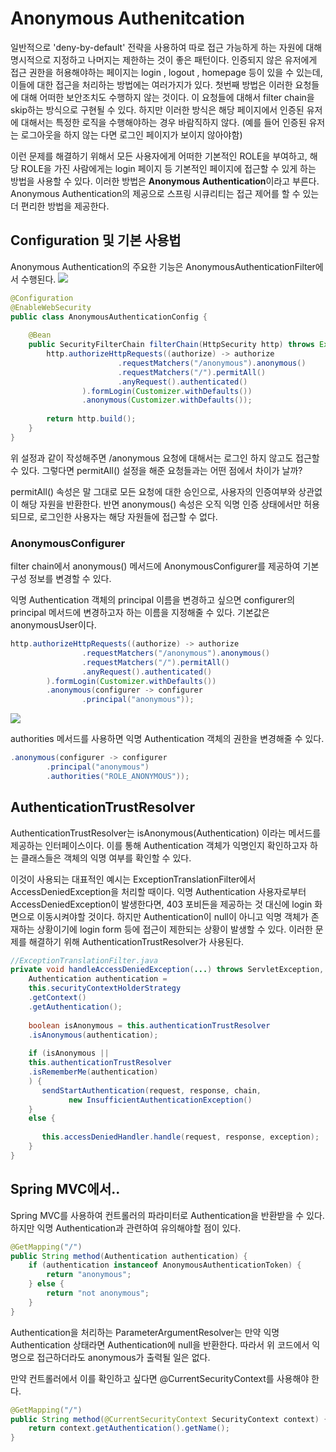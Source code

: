 # Anonymous Authenitcation
일반적으로 'deny-by-default' 전략을 사용하여 따로 접근 가능하게 하는 자원에 대해 명시적으로 지정하고 나머지는 제한하는 것이 좋은 패턴이다. 인증되지 않은 유저에게 접근 권한을 허용해야하는 페이지는 login , logout , homepage 등이 있을 수 있는데, 이들에 대한 접근을 처리하는 방법에는 여러가지가 있다.
첫번째 방법은 이러한 요청들에 대해 어떠한 보안조치도 수행하지 않는 것이다. 이 요청들에 대해서 filter chain을 skip하는 방식으로 구현될 수 있다. 하지만 이러한 방식은 해당 페이지에서 인증된 유저에 대해서는 특정한 로직을 수행해야하는 경우 바람직하지 않다. (예를 들어 인증된 유저는 로그아웃을 하지 않는 다면 로그인 페이지가 보이지 않아야함)

이런 문제를 해결하기 위해서 모든 사용자에게 어떠한 기본적인 ROLE을 부여하고, 해당 ROLE을 가진 사람에게는 login 페이지 등 기본적인 페이지에 접근할 수 있게 하는 방법을 사용할 수 있다. 이러한 방법은 **Anonymous Authentication**이라고 부른다. Anonymous Authentication의 제공으로 스프링 시큐리티는 접근 제어를 할 수 있는 더 편리한 방법을 제공한다.

## Configuration 및 기본 사용법

Anonymous Authentication의 주요한 기능은 AnonymousAuthenticationFilter에서 수행된다.
![](https://i.imgur.com/OlYz5Vs.png)

```java
@Configuration  
@EnableWebSecurity  
public class AnonymousAuthenticationConfig {  
  
    @Bean  
    public SecurityFilterChain filterChain(HttpSecurity http) throws Exception {  
        http.authorizeHttpRequests((authorize) -> authorize  
                        .requestMatchers("/anonymous").anonymous()  
                        .requestMatchers("/").permitAll()  
                        .anyRequest().authenticated()  
                ).formLogin(Customizer.withDefaults())  
                .anonymous(Customizer.withDefaults());  
  
        return http.build();  
    }  
}
```

위 설정과 같이 작성해주면 /anonymous 요청에 대해서는 로그인 하지 않고도 접근할 수 있다. 그렇다면 permitAll() 설정을 해준 요청들과는 어떤 점에서 차이가 날까?

permitAll() 속성은 말 그대로 모든 요청에 대한 승인으로, 사용자의 인증여부와 상관없이 해당 자원을 반환한다. 반면 anonymous() 속성은 오직 익명 인증 상태에서만 허용되므로, 로그인한 사용자는 해당 자원들에 접근할 수 없다.

### AnonymousConfigurer
filter chain에서 anonymous() 메서드에 AnonymousConfigurer를 제공하여 기본 구성 정보를 변경할 수 있다.

익명 Authentication 객체의 principal 이름을 변경하고 싶으면 configurer의 principal 메서드에 변경하고자 하는 이름을 지정해줄 수 있다. 기본값은 anonymousUser이다.
```java
http.authorizeHttpRequests((authorize) -> authorize  
                .requestMatchers("/anonymous").anonymous()  
                .requestMatchers("/").permitAll()  
                .anyRequest().authenticated()  
        ).formLogin(Customizer.withDefaults())  
        .anonymous(configurer -> configurer  
                .principal("anonymous"));
```

![](https://i.imgur.com/BwOkGZU.png)

authorities 메서드를 사용하면 익명 Authentication 객체의 권한을 변경해줄 수 있다.
```java
.anonymous(configurer -> configurer  
        .principal("anonymous")  
        .authorities("ROLE_ANONYMOUS"));
```

## AuthenticationTrustResolver
AuthenticationTrustResolver는 isAnonymous(Authentication) 이라는 메서드를 제공하는 인터페이스이다. 이를 통해 Authentication 객체가 익명인지 확인하고자 하는 클래스들은 객체의 익명 여부를 확인할 수 있다.

이것이 사용되는 대표적인 예시는 ExceptionTranslationFilter에서 AccessDeniedException을 처리할 때이다. 익명 Authentication 사용자로부터 AccessDeniedException이 발생한다면, 403 포비든을 제공하는 것 대신에 login 화면으로 이동시켜야할 것이다. 하지만 Authentication이 null이 아니고 익명 객체가 존재하는 상황이기에 login form 등에 접근이 제한되는 상황이 발생할 수 있다. 이러한 문제를 해결하기 위해 AuthenticationTrustResolver가 사용된다.
```java
//ExceptionTranslationFilter.java 
private void handleAccessDeniedException(...) throws ServletException, IOException {  
    Authentication authentication = 
    this.securityContextHolderStrategy
    .getContext()
    .getAuthentication();  
    
    boolean isAnonymous = this.authenticationTrustResolver
    .isAnonymous(authentication);  
    
    if (isAnonymous || 
    this.authenticationTrustResolver
    .isRememberMe(authentication)
    ) {  
       sendStartAuthentication(request, response, chain,  
             new InsufficientAuthenticationException()  
    }  
    else {  
       
       this.accessDeniedHandler.handle(request, response, exception);  
    }  
}
```

## Spring MVC에서..
Spring MVC를 사용하여 컨트롤러의 파라미터로 Authentication을 반환받을 수 있다. 하지만 익명 Authentication과 관련하여 유의해야할 점이 있다.
```java
@GetMapping("/")
public String method(Authentication authentication) {
	if (authentication instanceof AnonymousAuthenticationToken) {
		return "anonymous";
	} else {
		return "not anonymous";
	}
}
```

Authentication을 처리하는 ParameterArgumentResolver는 만약 익명 Authentication 상태라면 Authentication에 null을 반환한다. 따라서 위 코드에서 익명으로 접근하더라도 anonymous가 출력될 일은 없다.

만약 컨트롤러에서 이를 확인하고 싶다면 @CurrentSecurityContext를 사용해야 한다.
```java
@GetMapping("/")
public String method(@CurrentSecurityContext SecurityContext context) {
	return context.getAuthentication().getName();
}
```